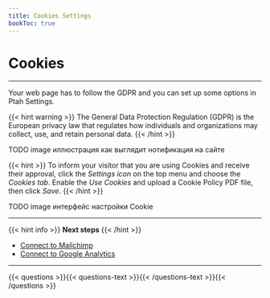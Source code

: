 ```yaml
---
title: Cookies Settings
bookToc: true
---
```


# Cookies
***

Your web page has to follow the GDPR and you can set up some options in Ptah Settings.

{{< hint warning >}}
The General Data Protection Regulation (GDPR) is the European privacy law that regulates how individuals and organizations may collect, use, and retain personal data.
{{< /hint >}}

TODO image иллюстрация как выглядит нотификация на сайте

{{< hint >}}
To inform your visitor that you are using Cookies and receive their approval, click the *Settings icon* on the top menu and choose the *Cookies tab*. 
Enable the *Use Cookies* and upload a Cookie Policy PDF file, then click *Save*.
{{< /hint >}}

TODO image интерфейс настройки Cookie

***

{{< hint info >}}
**Next steps**
{{< /hint >}}

- [Connect to Mailchimp](/docs/integrations-mailchimp/)
- [Connect to Google Analytics](/docs/integrations-ga/)

***

{{< questions >}}{{< questions-text >}}{{< /questions-text >}}{{< /questions >}}